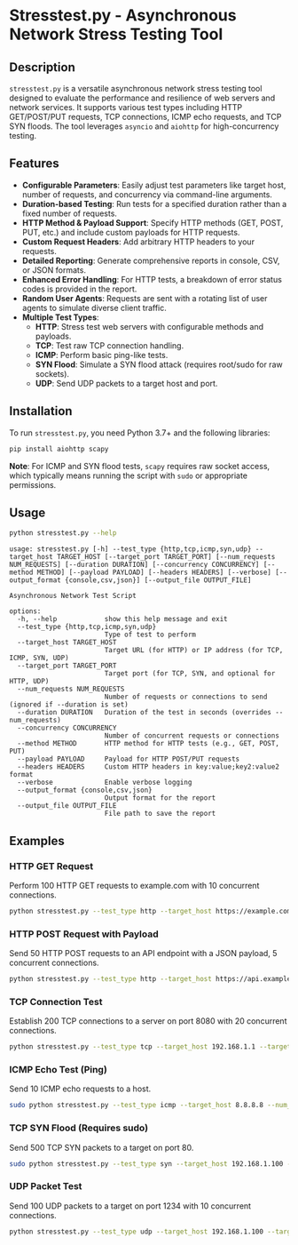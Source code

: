 # Stresstest.py - Asynchronous Network Stress Testing Tool

## Description
`stresstest.py` is a versatile asynchronous network stress testing tool designed to evaluate the performance and resilience of web servers and network services. It supports various test types including HTTP GET/POST/PUT requests, TCP connections, ICMP echo requests, and TCP SYN floods. The tool leverages `asyncio` and `aiohttp` for high-concurrency testing.

## Features
- **Configurable Parameters**: Easily adjust test parameters like target host, number of requests, and concurrency via command-line arguments.
- **Duration-based Testing**: Run tests for a specified duration rather than a fixed number of requests.
- **HTTP Method & Payload Support**: Specify HTTP methods (GET, POST, PUT, etc.) and include custom payloads for HTTP requests.
- **Custom Request Headers**: Add arbitrary HTTP headers to your requests.
- **Detailed Reporting**: Generate comprehensive reports in console, CSV, or JSON formats.
- **Enhanced Error Handling**: For HTTP tests, a breakdown of error status codes is provided in the report.
- **Random User Agents**: Requests are sent with a rotating list of user agents to simulate diverse client traffic.
- **Multiple Test Types**:
    - **HTTP**: Stress test web servers with configurable methods and payloads.
    - **TCP**: Test raw TCP connection handling.
    - **ICMP**: Perform basic ping-like tests.
    - **SYN Flood**: Simulate a SYN flood attack (requires root/sudo for raw sockets).
    - **UDP**: Send UDP packets to a target host and port.

## Installation
To run `stresstest.py`, you need Python 3.7+ and the following libraries:

```bash
pip install aiohttp scapy
```

**Note**: For ICMP and SYN flood tests, `scapy` requires raw socket access, which typically means running the script with `sudo` or appropriate permissions.

## Usage

```bash
python stresstest.py --help
```

```
usage: stresstest.py [-h] --test_type {http,tcp,icmp,syn,udp} --target_host TARGET_HOST [--target_port TARGET_PORT] [--num_requests NUM_REQUESTS] [--duration DURATION] [--concurrency CONCURRENCY] [--method METHOD] [--payload PAYLOAD] [--headers HEADERS] [--verbose] [--output_format {console,csv,json}] [--output_file OUTPUT_FILE]

Asynchronous Network Test Script

options:
  -h, --help            show this help message and exit
  --test_type {http,tcp,icmp,syn,udp}
                        Type of test to perform
  --target_host TARGET_HOST
                        Target URL (for HTTP) or IP address (for TCP, ICMP, SYN, UDP)
  --target_port TARGET_PORT
                        Target port (for TCP, SYN, and optional for HTTP, UDP)
  --num_requests NUM_REQUESTS
                        Number of requests or connections to send (ignored if --duration is set)
  --duration DURATION   Duration of the test in seconds (overrides --num_requests)
  --concurrency CONCURRENCY
                        Number of concurrent requests or connections
  --method METHOD       HTTP method for HTTP tests (e.g., GET, POST, PUT)
  --payload PAYLOAD     Payload for HTTP POST/PUT requests
  --headers HEADERS     Custom HTTP headers in key:value;key2:value2 format
  --verbose             Enable verbose logging
  --output_format {console,csv,json}
                        Output format for the report
  --output_file OUTPUT_FILE
                        File path to save the report
```

## Examples

### HTTP GET Request
Perform 100 HTTP GET requests to example.com with 10 concurrent connections.
```bash
python stresstest.py --test_type http --target_host https://example.com --num_requests 100 --concurrency 10
```

### HTTP POST Request with Payload
Send 50 HTTP POST requests to an API endpoint with a JSON payload, 5 concurrent connections.
```bash
python stresstest.py --test_type http --target_host https://api.example.com/data --num_requests 50 --concurrency 5 --method POST --payload '{"key": "value"}'
```

### TCP Connection Test
Establish 200 TCP connections to a server on port 8080 with 20 concurrent connections.
```bash
python stresstest.py --test_type tcp --target_host 192.168.1.1 --target_port 8080 --num_requests 200 --concurrency 20
```

### ICMP Echo Test (Ping)
Send 10 ICMP echo requests to a host.
```bash
sudo python stresstest.py --test_type icmp --target_host 8.8.8.8 --num_requests 10
```

### TCP SYN Flood (Requires sudo)
Send 500 TCP SYN packets to a target on port 80.
```bash
sudo python stresstest.py --test_type syn --target_host 192.168.1.100 --target_port 80 --num_requests 500
```

### UDP Packet Test
Send 100 UDP packets to a target on port 1234 with 10 concurrent connections.
```bash
python stresstest.py --test_type udp --target_host 192.168.1.100 --target_port 1234 --num_requests 100 --concurrency 10
```

